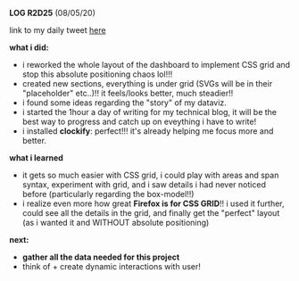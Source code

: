 **LOG R2D25** (08/05/20)

link to my daily tweet [here](https://twitter.com/Nightcoder2/status/1258646690439053312)


**what i did:**

- i reworked the whole layout of the dashboard to implement CSS grid and stop this absolute positioning chaos lol!!!
- created new sections, everything is under grid (SVGs will be in their "placeholder" etc..)!! it feels/looks better, much steadier!!
- i found some ideas regarding the "story" of my dataviz.
- i started the 1hour a day of writing for my technical blog, it will be the best way to progress and catch up on eveything i have to write!
- i installed **clockify**: perfect!!! it's already helping me focus more and better.

**what i learned**

- it gets so much easier with CSS grid, i could play with areas and span syntax, experiment with grid, and i saw details i had never noticed before (particularly regarding the box-model!!)
- i realize even more how great **Firefox is for CSS GRID**!! i used it further, could see all the details in the grid, and finally get the "perfect" layout (as i wanted it and WITHOUT absolute positioning)


**next:**

- **gather all the data needed for this project**
- think of + create dynamic interactions with user!
